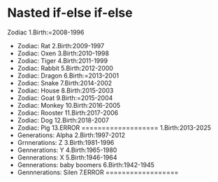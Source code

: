 Nasted if-else if-else
==============================
Zodiac
1.Birth:=2008-1996
- Zodiac: Rat
2.Birth:2009-1997
- Zodiac: Oxen
3.Birth:2010-1998
- Zodiac: Tiger
4.Birth:2011-1999
- Zodiac: Rabbit
5.Birth:2012-2000
- Zodiac: Dragon
6.Birth:=2013-2001
- Zodiac: Snake
7.Birth:2014-2002
- Zodiac: House
8.Birth:2015-2003
- Zodiac: Goat
9.Birth:=2015-2004
- Zodiac: Monkey
10.Birth:2016-2005
- Zodiac: Rooster
11.Birth:2017-2006
- Zodiac: Dog
12.Birth:2018-2007
- Zodiac: Pig
13.ERROR
===================
1.Birth:2013-2025
- Generations: Alpha
2.Birth:1997-2012
- Grnnerations: Z
3.Birth:1981-1996
- Gennerations: Y
4.Birth:1965-1980
- Gennerations: X
5.Birth:1946-1964
- Gennerations: baby boomers
6.Birth:1942-1945
- Gennnerations: Silen
7.ERROR
==================